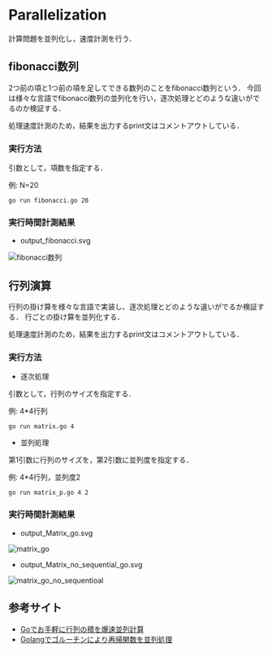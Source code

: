 # Parallelization
計算問題を並列化し，速度計測を行う．

## fibonacci数列
2つ前の項と1つ前の項を足してできる数列のことをfibonacci数列という．
今回は様々な言語でfibonacci数列の並列化を行い，逐次処理とどのような違いがでるのか検証する．

処理速度計測のため，結果を出力するprint文はコメントアウトしている．

### 実行方法 

引数として，項数を指定する．

例: N=20
```
go run fibonacci.go 20
```

### 実行時間計測結果

- output_fibonacci.svg

![fibonacci数列](https://github.com/e165726/Parallelization/blob/master/Fibonacci/output_fibonacci.svg)

## 行列演算
行列の掛け算を様々な言語で実装し、逐次処理とどのような違いがでるか検証する．
行ごとの掛け算を並列化する．

処理速度計測のため，結果を出力するprint文はコメントアウトしている．

### 実行方法

- 逐次処理

引数として，行列のサイズを指定する．

例: 4*4行列
```
go run matrix.go 4
```

- 並列処理

 第1引数に行列のサイズを，第2引数に並列度を指定する．

 例: 4*4行列，並列度2
```
go run matrix_p.go 4 2 
```

### 実行時間計測結果

- output_Matrix_go.svg

![matrix_go](https://github.com/e165726/Parallelization/blob/master/Matrix/output_Matrix_go.svg)

- output_Matrix_no_sequential_go.svg

![matrix_go_no_sequentioal](https://github.com/e165726/Parallelization/blob/master/Matrix/output_Matrix_no_sequential_go.svg)
 
 ## 参考サイト
 - [Goでお手軽に行列の積を爆速並列計算](https://qiita.com/hamadu/items/fce4ee1e4b5c2c2d24df)
 - [Golangでゴルーチンにより再帰関数を並列処理](https://qiita.com/hiroykam/items/fdbb68ea21e5c67b8225)
